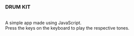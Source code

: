 <h3>DRUM KIT</h3><br>
A simple app made using JavaScript.<br>
Press the keys on the keyboard to play the respective tones. 
